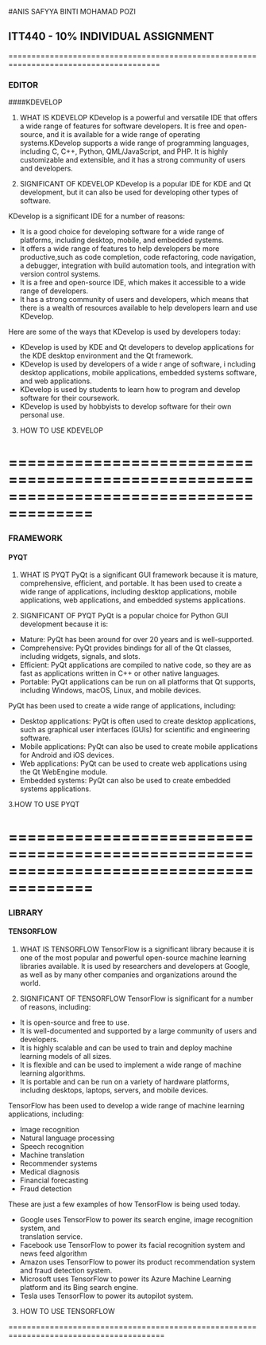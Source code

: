 #ANIS SAFYYA BINTI MOHAMAD POZI
## ITT440 - 10% INDIVIDUAL ASSIGNMENT

=======================================================================================
### EDITOR

####KDEVELOP

1. WHAT IS KDEVELOP
KDevelop  is  a  powerful and versatile IDE that offers  a  wide  range of features for 
software developers.  It is free and open-source,  and it is available for a wide range 
of operating systems.KDevelop supports a wide range of programming languages, including 
C, C++, Python, QML/JavaScript, and PHP.  It is highly customizable and extensible, and 
it has a strong community of users and developers.

2. SIGNIFICANT OF KDEVELOP
KDevelop  is  a  popular IDE  for  KDE and  Qt development, but it can also be used for 
developing  other  types of software. 

KDevelop is a significant IDE for a number of reasons:

- It is a good choice for developing software for a wide range of platforms,  including 
  desktop, mobile, and embedded systems.
- It offers a wide range of features to help developers be more productive,such as code 
  completion, code refactoring, code navigation, a debugger, integration with build 
  automation tools, and integration with version control systems.
- It  is  a  free  and  open-source  IDE,  which makes it accessible to a wide range of 
  developers.
- It has a strong community of users and developers, which means that there is a wealth 
  of resources available to help developers learn and use KDevelop.
  
Here are some of the ways that KDevelop is used by developers today:

- KDevelop is used by KDE and Qt developers to develop applications for the KDE desktop
  environment and the Qt framework.
- KDevelop  is used  by  developers  of  a  wide r ange of software, i ncluding desktop 
  applications, mobile applications, embedded systems software, and web applications.
- KDevelop  is  used by students to learn how to program and develop software for their 
  coursework.
- KDevelop is used by hobbyists to develop software for their own personal use.

3. HOW TO USE KDEVELOP




=======================================================================================
=======================================================================================
### FRAMEWORK

#### PYQT

1. WHAT IS PYQT
PyQt is a significant GUI framework because it is mature, comprehensive, efficient, and 
portable.  It has been used to create  a  wide range of applications, including desktop 
applications, mobile applications, web applications, and embedded systems applications. 

2. SIGNIFICANT OF PYQT
PyQt is a popular choice for Python GUI development because it is:

- Mature: PyQt has been around for over 20 years and is well-supported.
- Comprehensive:  PyQt provides bindings for all of the Qt classes,  including widgets, 
  signals, and slots.
- Efficient:  PyQt applications are compiled to native code,  so  they  are  as fast as 
  applications written in C++ or other native languages.
- Portable:  PyQt applications can be run on all platforms that Qt supports,  including 
  Windows, macOS, Linux, and mobile devices.
  
PyQt has been used to create a wide range of applications, including:

- Desktop applications:  PyQt is often used  to create  desktop  applications,  such as 
  graphical user interfaces (GUIs) for scientific and engineering software.
- Mobile applications:  PyQt can also be used to create mobile applications for Android 
  and iOS devices.
- Web applications:  PyQt can be used to create web applications using the Qt WebEngine 
  module.
- Embedded systems:  PyQt can also be used to create embedded systems applications.

3.HOW TO USE PYQT





=======================================================================================
=======================================================================================
### LIBRARY

#### TENSORFLOW 
1. WHAT IS TENSORFLOW
TensorFlow  is a significant library because it is one of the most popular and powerful 
open-source  machine  learning  libraries  available.  It  is  used by researchers  and 
developers at Google, as well as by many other companies  and  organizations around the 
world.

2. SIGNIFICANT OF TENSORFLOW
TensorFlow is significant for a number of reasons, including:

- It is open-source and free to use.
- It is well-documented and supported by a large community of users and developers.
- It is highly scalable and can be used to train and deploy machine learning models  of 
  all sizes.
- It  is  flexible  and  can  be  used  to  implement  a  wide range of machine learning 
  algorithms.
- It is portable and can be run on a variety of hardware platforms,  including desktops, 
  laptops, servers, and mobile devices.

TensorFlow  has  been  used  to  develop a wide  range of machine learning applications, 
including:

- Image recognition
- Natural language processing
- Speech recognition
- Machine translation
- Recommender systems
- Medical diagnosis
- Financial forecasting
- Fraud detection

These are just a few examples of how TensorFlow is being used today. 

- Google  uses  TensorFlow to power  its  search engine,  image recognition system,  and  
  translation service.
- Facebook use TensorFlow to power its facial recognition system and news feed algorithm
- Amazon  uses TensorFlow to power its product recommendation system and fraud detection 
  system.
- Microsoft  uses TensorFlow  to  power its Azure Machine Learning platform and its Bing 
  search engine.
- Tesla  uses TensorFlow to power its autopilot system.

3. HOW TO USE TENSORFLOW




========================================================================================


